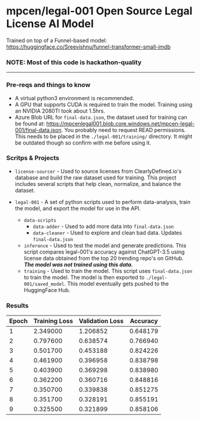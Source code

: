 # mpcen/legal-001 Open Source Legal License AI Model

Trained on top of a Funnel-based model: https://huggingface.co/Sreevishnu/funnel-transformer-small-imdb

### **NOTE: Most of this code is hackathon-quality**

---

### Pre-reqs and things to know

-   A virtual python3 environment is recommended.
-   A GPU that supports CUDA is required to train the model. Training using an NVIDIA 2080TI took about 1.5hrs.
-   Azure Blob URL for `final-data.json`, the dataset used for training can be found at: https://mpcenlegal001.blob.core.windows.net/mpcen-legal-001/final-data.json. You probably need to request READ permissions. This needs to be placed in the `./legal-001/training/` directory. It might be outdated though so confirm with me before using it.

### Scritps & Projects

-   `license-sourcer` - Used to source licenses from ClearlyDefined.io's database and build the raw dataset used for training. This project includes several scripts that help clean, normalize, and balance the dataset.

-   `legal-001` - A set of python scripts used to perform data-analysis, train the model, and export the model for use in the API.

    -   `data-scripts`
        -   `data-adder` - Used to add more data into `final-data.json`
        -   `data-cleaner` - Used to explore and clean bad data. Updates `final-data.json`
    -   `inference` - Used to test the model and generate predictions. This script compares legal-001's accuracy against ChatGPT-3.5 using license data obtained from the top 20 trending repo's on GitHub. **_The model was not trained using this data._**
    -   `training` - Used to train the model. This script uses `final-data.json` to train the model. The model is then exported to `./legal-001/saved_model`. This model eventually gets pushed to the HuggingFace Hub.

### Results

| Epoch | Training Loss | Validation Loss | Accuracy |
| ----- | ------------- | --------------- | -------- |
| 1     | 2.349000      | 1.206852        | 0.648179 |
| 2     | 0.797600      | 0.638574        | 0.766940 |
| 3     | 0.501700      | 0.453188        | 0.824226 |
| 4     | 0.461900      | 0.396958        | 0.838798 |
| 5     | 0.403900      | 0.369298        | 0.838980 |
| 6     | 0.362200      | 0.360716        | 0.848816 |
| 7     | 0.350700      | 0.339838        | 0.851275 |
| 8     | 0.351700      | 0.328191        | 0.855191 |
| 9     | 0.325500      | 0.321899        | 0.858106 |
